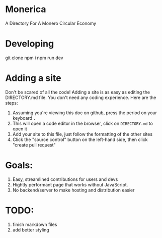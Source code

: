 # Monerica
A Directory For A Monero Circular Economy

# Developing 
git clone
npm i
npm run dev

# Adding a site
Don't be scared of all the code! Adding a site is as easy as editing the DIRECTORY.md file. You don't need any
coding experience. Here are the steps:

1. Assuming you're viewing this doc on github, press the period on your keyboard `.`
2. This will open a code editor in the browser, click on `DIRECTORY.md` to open it
3. Add your site to this file, just follow the formatting of the other sites
4. Click the "source control" button on the left-hand side, then click "create pull request"


# Goals:
1. Easy, streamlined contributions for users and devs
2. Hightly performant page that works without JavaScript. 
3. No backend/server to make hosting and distribution easier

# TODO:
1. finish markdown files
2. add better styling
